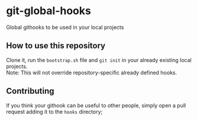 # git-global-hooks
Global githooks to be used in your local projects

## How to use this repository
Clone it, run the `bootstrap.sh` file and `git init` in your already existing local projects.<br>
Note: This will not override repository-specific already defined hooks.

## Contributing
If you think your githook can be useful to other people, simply open a pull request adding it to the `hooks` directory;
